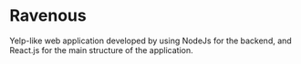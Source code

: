 # Ravenous
Yelp-like web application developed by using NodeJs for the backend, and React.js for the main structure of the application.
